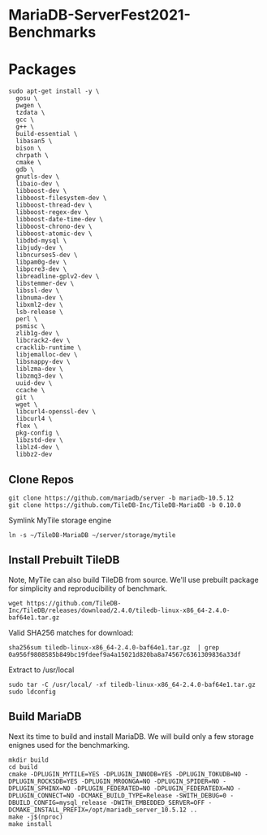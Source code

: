 # MariaDB-ServerFest2021-Benchmarks

# Packages

```
sudo apt-get install -y \
  gosu \
  pwgen \
  tzdata \
  gcc \
  g++ \
  build-essential \
  libasan5 \
  bison \
  chrpath \
  cmake \
  gdb \
  gnutls-dev \
  libaio-dev \
  libboost-dev \
  libboost-filesystem-dev \
  libboost-thread-dev \
  libboost-regex-dev \
  libboost-date-time-dev \
  libboost-chrono-dev \
  libboost-atomic-dev \
  libdbd-mysql \
  libjudy-dev \
  libncurses5-dev \
  libpam0g-dev \
  libpcre3-dev \
  libreadline-gplv2-dev \
  libstemmer-dev \
  libssl-dev \
  libnuma-dev \
  libxml2-dev \
  lsb-release \
  perl \
  psmisc \
  zlib1g-dev \
  libcrack2-dev \
  cracklib-runtime \
  libjemalloc-dev \
  libsnappy-dev \
  liblzma-dev \
  libzmq3-dev \
  uuid-dev \
  ccache \
  git \
  wget \
  libcurl4-openssl-dev \
  libcurl4 \
  flex \
  pkg-config \
  libzstd-dev \
  liblz4-dev \
  libbz2-dev
  ```

## Clone Repos
```
git clone https://github.com/mariadb/server -b mariadb-10.5.12
git clone https://github.com/TileDB-Inc/TileDB-MariaDB -b 0.10.0
```

Symlink MyTile storage engine
```
ln -s ~/TileDB-MariaDB ~/server/storage/mytile
```

## Install Prebuilt TileDB

Note, MyTile can also build TileDB from source. We'll use prebuilt package for simplicity and reproducibility of benchmark.

```
wget https://github.com/TileDB-Inc/TileDB/releases/download/2.4.0/tiledb-linux-x86_64-2.4.0-baf64e1.tar.gz
```

Valid SHA256 matches for download:
```
sha256sum tiledb-linux-x86_64-2.4.0-baf64e1.tar.gz  | grep 0a956f9808585b849bc19fdeef9a4a15021d820ba8a74567c6361309836a33df
```

Extract to /usr/local
```
sudo tar -C /usr/local/ -xf tiledb-linux-x86_64-2.4.0-baf64e1.tar.gz
sudo ldconfig
```

## Build MariaDB

Next its time to build and install MariaDB. We will build only a few storage enignes used for the benchmarking.
```
mkdir build
cd build
cmake -DPLUGIN_MYTILE=YES -DPLUGIN_INNODB=YES -DPLUGIN_TOKUDB=NO -DPLUGIN_ROCKSDB=YES -DPLUGIN_MROONGA=NO -DPLUGIN_SPIDER=NO -DPLUGIN_SPHINX=NO -DPLUGIN_FEDERATED=NO -DPLUGIN_FEDERATEDX=NO -DPLUGIN_CONNECT=NO -DCMAKE_BUILD_TYPE=Release -SWITH_DEBUG=0 -DBUILD_CONFIG=mysql_release -DWITH_EMBEDDED_SERVER=OFF -DCMAKE_INSTALL_PREFIX=/opt/mariadb_server_10.5.12 ..
make -j$(nproc)
make install
  ```
